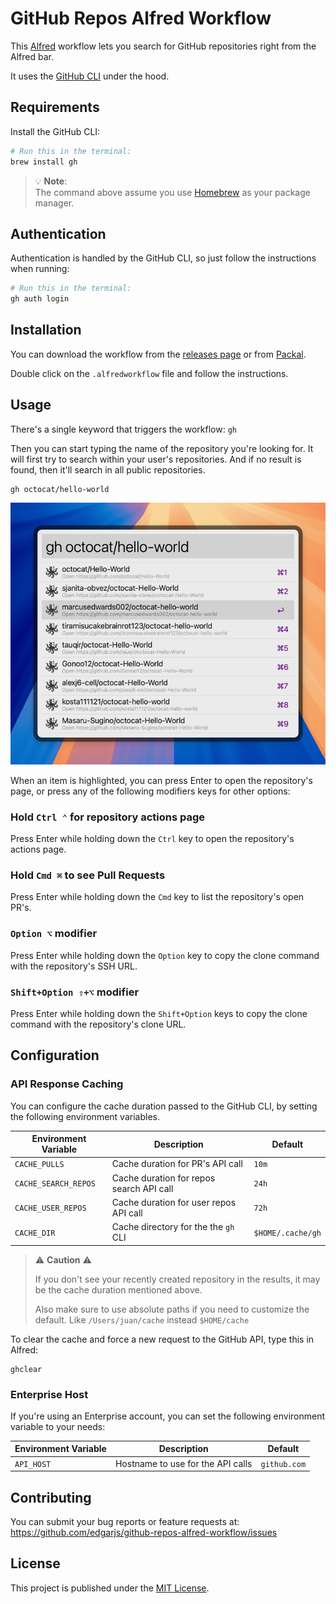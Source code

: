# GitHub Repos Alfred Workflow

This [Alfred](https://www.alfredapp.com/) workflow lets you search for GitHub
repositories right from the Alfred bar.

It uses the [GitHub CLI](https://github.com/cli/cli) under the hood.

## Requirements

Install the GitHub CLI:

```bash
# Run this in the terminal:
brew install gh
```

> 💡 **Note**:  
> The command above assume you use [Homebrew](https://brew.sh) as your package manager.

## Authentication

Authentication is handled by the GitHub CLI, so just follow the instructions when running:

```bash
# Run this in the terminal:
gh auth login
```

## Installation

You can download the workflow from the [releases page](https://github.com/edgarjs/github-repos-alfred-workflow/releases)
or from [Packal](https://www.packal.org/workflow/github-repos).

Double click on the `.alfredworkflow` file and follow the instructions.

## Usage

There's a single keyword that triggers the workflow: `gh`

Then you can start typing the name of the repository you're looking for.
It will first try to search within your user's repositories. And if no result
is found, then it'll search in all public repositories.

```
gh octocat/hello-world
```

![Example of gh command](gh.png)

When an item is highlighted, you can press Enter to open the repository's page,
or press any of the following modifiers keys for other options:

### Hold `Ctrl ⌃` for repository actions page

Press Enter while holding down the `Ctrl` key to open the repository's actions page.

### Hold `Cmd ⌘` to see Pull Requests

Press Enter while holding down the `Cmd` key to list the repository's open PR's.

### `Option ⌥` modifier

Press Enter while holding down the `Option` key to copy the clone command with the repository's SSH URL.

### `Shift+Option ⇧+⌥` modifier

Press Enter while holding down the `Shift+Option` keys to copy the clone command with the repository's clone URL.

## Configuration

### API Response Caching

You can configure the cache duration passed to the GitHub CLI, by setting the following environment variables.

| Environment Variable | Description                              | Default           |
| -------------------- | ---------------------------------------- | ----------------- |
| `CACHE_PULLS`        | Cache duration for PR's API call         | `10m`             |
| `CACHE_SEARCH_REPOS` | Cache duration for repos search API call | `24h`             |
| `CACHE_USER_REPOS`   | Cache duration for user repos API call   | `72h`             |
| `CACHE_DIR`          | Cache directory for the the `gh` CLI     | `$HOME/.cache/gh` |

> ⚠️ **Caution** ⚠️
>
> If you don't see your recently created repository in the results, it may be the cache duration mentioned above.
>
> Also make sure to use absolute paths if you need to customize the default.
> Like `/Users/juan/cache` instead `$HOME/cache`

To clear the cache and force a new request to the GitHub API, type this in Alfred:

```
ghclear
```

### Enterprise Host

If you're using an Enterprise account, you can set the following environment variable to your needs:

| Environment Variable | Description                       | Default      |
| -------------------- | --------------------------------- | ------------ |
| `API_HOST`           | Hostname to use for the API calls | `github.com` |

## Contributing

You can submit your bug reports or feature requests at:
https://github.com/edgarjs/github-repos-alfred-workflow/issues

## License

This project is published under the [MIT License](LICENSE.md).
